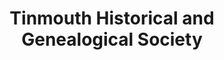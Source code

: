 ---
layout: repo
title: "Tinmouth Historical and Genealogical Society"
id: 16372
permalink: repos/16372/
---